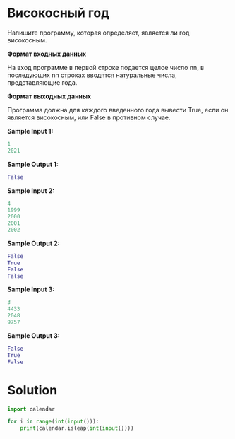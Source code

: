 # Високосный год

Напишите программу, которая определяет, является ли год високосным.

**Формат входных данных**

На вход программе в первой строке подается целое число nn, в последующих nn строках вводятся натуральные числа,
представляющие года.

**Формат выходных данных**

Программа должна для каждого введенного года вывести True, если он является високосным, или False в противном случае.

**Sample Input 1:**

```python
1
2021
```

**Sample Output 1:**

```python
False
```

**Sample Input 2:**

```python
4
1999
2000
2001
2002
```

**Sample Output 2:**

```python
False
True
False
False
```

**Sample Input 3:**

```python
3
4433
2048
9757
```

**Sample Output 3:**

```python
False
True
False
```

# Solution

```python
import calendar

for i in range(int(input())):
    print(calendar.isleap(int(input())))
```